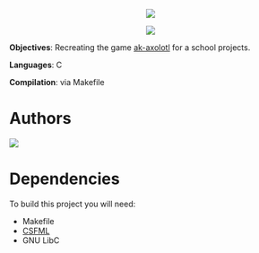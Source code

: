 <center>

![](https://img.shields.io/badge/ONLY%20FOR%20DEMONSTRATION%20!%20DO%20NOT%20USE%20!-FF1B2D?style=for-the-badge&logoColor=white)

![](https://www.akxolotl.com/assets/logo-c59ff6ac.png)

</center>

**Objectives**: Recreating the game [ak-axolotl](https://store.steampowered.com/app/1479140/AKxolotl/) for a school projects.

**Languages**: C

**Compilation**: via Makefile

# Authors

![](https://files.catbox.moe/58fdg8.png)

# Dependencies

To build this project you will need:

- Makefile
- [CSFML](https://github.com/SFML/CSFML)
- GNU LibC
